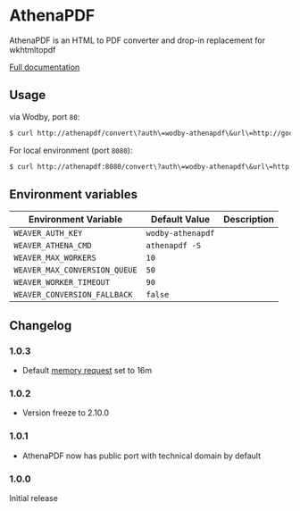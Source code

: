 # AthenaPDF

AthenaPDF is an HTML to PDF converter and drop-in replacement for wkhtmltopdf

[Full documentation](https://github.com/arachnys/athenapdf/tree/master/weaver)

## Usage 

via Wodby, port `80`:

```bash
$ curl http://athenapdf/convert\?auth\=wodby-athenapdf\&url\=http://google.com/ |> out.pdf
```

For local environment (port `8080`):

```bash
$ curl http://athenapdf:8080/convert\?auth\=wodby-athenapdf\&url\=http://google.com/ |> out.pdf
```

## Environment variables 

| Environment Variable          | Default Value     | Description |
| ----------------------------- | ----------------- | ----------- |
| `WEAVER_AUTH_KEY`             | `wodby-athenapdf` |             |
| `WEAVER_ATHENA_CMD`           | `athenapdf -S`    |             |
| `WEAVER_MAX_WORKERS`          | `10`              |             |
| `WEAVER_MAX_CONVERSION_QUEUE` | `50`              |             |
| `WEAVER_WORKER_TIMEOUT`       | `90`              |             |
| `WEAVER_CONVERSION_FALLBACK`  | `false`           |             |

## Changelog

### 1.0.3

* Default [memory request](https://docs.wodby.com/stacks/config#resources) set to 16m

### 1.0.2

* Version freeze to 2.10.0

### 1.0.1

* AthenaPDF now has public port with technical domain by default

### 1.0.0

Initial release